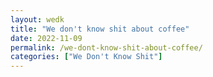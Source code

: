 ```yaml
---
layout: wedk
title: "We don't know shit about coffee"
date: 2022-11-09
permalink: /we-dont-know-shit-about-coffee/
categories: ["We Don't Know Shit"]
---
```


